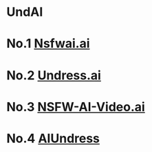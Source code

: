 # UndAI

# No.1 [Nsfwai.ai](https://pornmaker.ai)

# No.2 [Undress.ai](https://pornmaker.ai)

# No.3 [NSFW-AI-Video.ai](https://pornmaker.ai)

# No.4 [AIUndress](https://pornmaker.ai)

